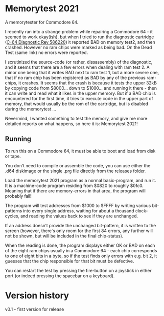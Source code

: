 # Memorytest 2021
A memorytester for Commodore 64.

I recently ran into a strange problem while repairing a Commodore 64 - it seemed to work okay(ish), but when I tried to run the diagnostic cartridge 
([C-64 Diagnostic Rev 586220](http://blog.worldofjani.com/?p=164)) it reported BAD on memory test2, and then crashed. However no ram chips were marked as being bad.
On the Dead Test (same link) no errors were reported.

I scrutinized the source-code (or rather, dissassembly) of the diagnostic, and it seems that there are a few errors when dealing with ram test 2. A minor one being
that it writes BAD next to ram test 1, but a more severe one, that if no ram chip has been registered as BAD by any of the previous ram-chips, it crashes. It seems
that the crash is because it tests the upper 32kB by copying code from $8000... down to $1000... and running it there - then it can write and read what it likes in
the upper memory. But if a BAD chip is encountered for the first time, it tries to execute code in the upper part of memory, that would usually be the rom of the cartridge,
but is disabled during the memorytest ... 

Nevermind, I wanted something to test the memory, and give me more detailed reports on what happens, so here it is: Memorytest 2021!

## Running

To run this on a Commodore 64, it must be able to boot and load from disk or tape. 

You don't need to compile or assemble the code, you can use either the .d64 diskimage or the single .prg file directly from the releases folder.

Load the memorytest 2021 program as a normal basic-program, and run it. It is a machine-code program residing from $0820 to roughly $0fc0. Meaning that if there are 
memory-errors in that area, the program will probably fail!

The program will test addresses from $1000 to $FFFF by writing various bit-patterns into every single address, waiting for about a thousand clock-cycles, and reading
the values back to see if they are unchanged.

If an address doesn't provide the unchanged bit-pattern, it is written to the screen (however, there's only room for the first 84 errors, any further will not be shown,
but will be included in the final chip-status).

When the reading is done, the program displays either OK or BAD on each of the eight ram chips usually in a Commodore 64 - each chip corresponds to one of eight bits in
a byte, so if the test finds only errors with e.g. bit 2, it guesses that the chip responsible for that bit must be defective.

You can restart the test by pressing the fire-button on a joystick in either port (or indeed pressing the spacebar on a keyboard).

# Version history
v0.1 - first version for release


